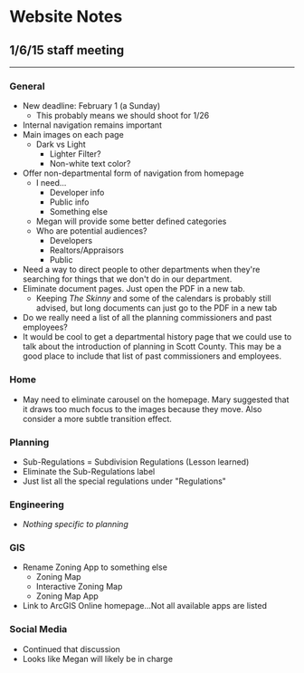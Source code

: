 # Website Notes
## 1/6/15 staff meeting
<hr>

### General
- New deadline: February 1 (a Sunday)
    - This probably means we should shoot for 1/26
- Internal navigation remains important
- Main images on each page
    - Dark vs Light
        - Lighter Filter?
        - Non-white text color?
- Offer non-departmental form of navigation from homepage
    - I need...
        - Developer info
        - Public info
        - Something else
    - Megan will provide some better defined categories
    - Who are potential audiences?
        - Developers
        - Realtors/Appraisors
        - Public
- Need a way to direct people to other departments when they're searching for things that we don't do in our department. 
- Eliminate document pages. Just open the PDF in a new tab.
    - Keeping <em>The Skinny</em> and some of the calendars is probably still advised, but long documents can just go to the PDF in a new tab
- Do we really need a list of all the planning commissioners and past employees?
- It would be cool to get a departmental history page that we could use to talk about the introduction of planning in Scott County. This may be a good place to include that list of past commissioners and employees.

### Home
- May need to eliminate carousel on the homepage. Mary suggested that it draws too much focus to the images because they move. Also consider a more subtle transition effect.

### Planning
- Sub-Regulations = Subdivision Regulations (Lesson learned)
- Eliminate the Sub-Regulations label
- Just list all the special regulations under "Regulations"

### Engineering
- <em>Nothing specific to planning</em>

### GIS
- Rename Zoning App to something else
    - Zoning Map
    - Interactive Zoning Map
    - Zoning Map App
- Link to ArcGIS Online homepage...Not all available apps are listed

### Social Media
- Continued that discussion
- Looks like Megan will likely be in charge
